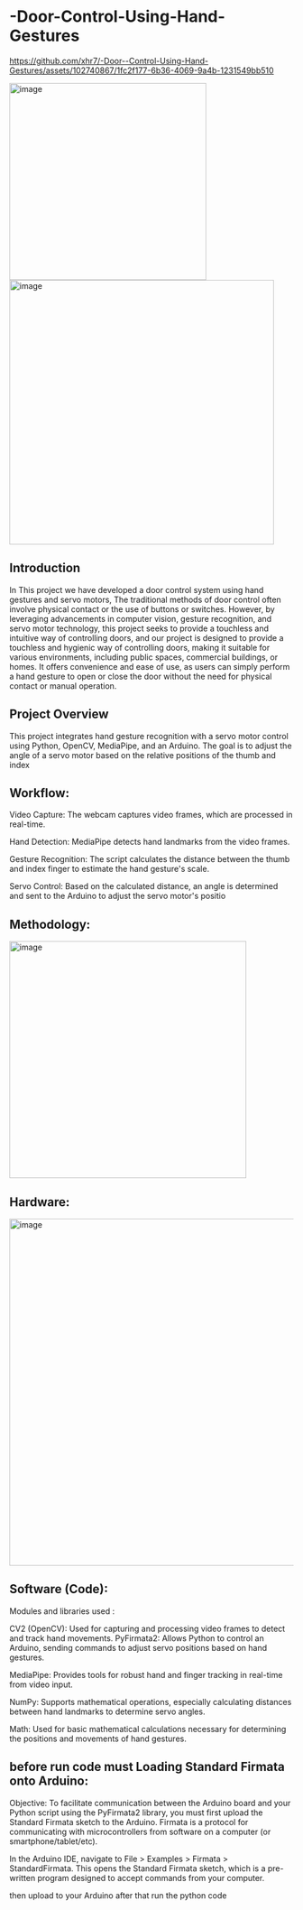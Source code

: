 # -Door-Control-Using-Hand-Gestures




https://github.com/xhr7/-Door--Control-Using-Hand-Gestures/assets/102740867/1fc2f177-6b36-4069-9a4b-1231549bb510





<img width="349" alt="image" src="https://github.com/xhr7/-Door-Control-Using-Hand-Gestures/assets/102740867/b6da7401-afc6-4f04-8346-2abc64e90eee">






<img width="469" alt="image" src="https://github.com/xhr7/-Door-Control-Using-Hand-Gestures/assets/102740867/99a6d35c-ade7-4842-b6ed-0548e8ac5c91">






## Introduction

In This project we have developed a door control system using hand gestures and servo motors, The traditional methods of door control often involve physical contact or the use of buttons or switches. However, by leveraging advancements in computer vision, gesture recognition, and servo motor technology, this project seeks to provide a touchless and intuitive way of controlling doors, and our project is designed to provide a touchless and hygienic way of controlling doors, making it suitable for various environments, including public spaces, commercial buildings, or homes. It offers convenience and ease of use, as users can simply perform a hand gesture to open or close the door without the need for physical contact or manual operation.


## Project Overview

This project integrates hand gesture recognition with a servo motor control using Python, OpenCV, MediaPipe, and an Arduino. The goal is to adjust the angle of a servo motor based on the relative positions of the thumb and index 

## Workflow:

Video Capture: The webcam captures video frames, which are processed in real-time.

Hand Detection: MediaPipe detects hand landmarks from the video frames.

Gesture Recognition: The script calculates the distance between the thumb and index finger to estimate the hand gesture's scale.

Servo Control: Based on the calculated distance, an angle is determined and sent to the Arduino to adjust the servo motor's positio

## Methodology:


<img width="420" alt="image" src="https://github.com/xhr7/-Door-Control-Using-Hand-Gestures/assets/102740867/905cb7b1-546c-40c6-9c80-4656cb65d0ec">


## Hardware:


<img width="615" alt="image" src="https://github.com/xhr7/-Door-Control-Using-Hand-Gestures/assets/102740867/2beef0c5-91c7-4b7f-b539-888c51153169">

## Software (Code):
 Modules and libraries used :

CV2 (OpenCV): Used for capturing and processing video frames to detect and track hand movements.
PyFirmata2: Allows Python to control an Arduino, sending commands to adjust servo positions based on hand gestures.

MediaPipe: Provides tools for robust hand and finger tracking in real-time from video input.

NumPy: Supports mathematical operations, especially calculating distances between hand landmarks to determine servo angles.

Math: Used for basic mathematical calculations necessary for determining the positions and movements of hand gestures.



## before run code must Loading Standard Firmata onto Arduino:
Objective:
To facilitate communication between the Arduino board and your Python script using the PyFirmata2 library, you must first upload the Standard Firmata sketch to the Arduino. Firmata is a protocol for communicating with microcontrollers from software on a computer (or smartphone/tablet/etc).

In the Arduino IDE, navigate to File > Examples > Firmata > StandardFirmata.
This opens the Standard Firmata sketch, which is a pre-written program designed to accept commands from your computer.

then upload to your Arduino after that run the python code
